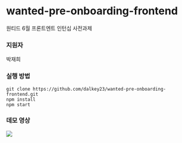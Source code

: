 # wanted-pre-onboarding-frontend
원티드 6월 프론트엔트 인턴십 사전과제

### 지원자
박재희

### 실행 방법
```
git clone https://github.com/dalkey23/wanted-pre-onboarding-frontend.git
npm install
npm start
```

### 데모 영상
<img src="https://github.com/dalkey23/wanted-pre-onboarding-frontend/assets/119585339/3af2e0bf-82f4-4645-9a80-7b7adabd7183" >

